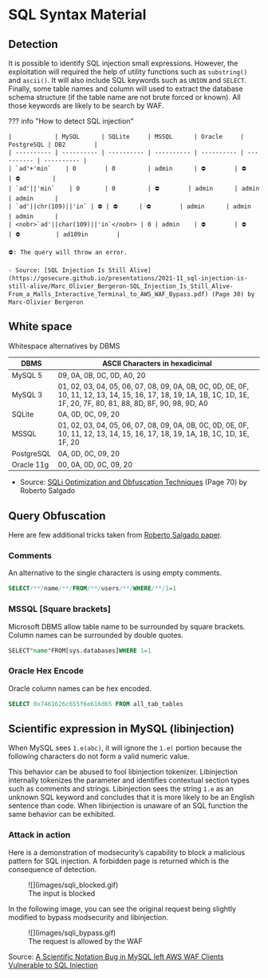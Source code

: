 # SQL Syntax Material


## Detection

It is possible to identify SQL injection small expressions. However, the exploitation will required the help of utility functions such as `substring()` and `ascii()`. It will also include SQL keywords such as `UNION` and `SELECT`. Finally, some table names and column will used to extract the database schema structure (if the table name are not brute forced or known). All those keywords are likely to be search by WAF.


??? info "How to detect SQL injection"

    |            | MySQL      | SQLite     | MSSQL      | Oracle     | PostgreSQL | DB2        |
    | ---------- | ---------- | ---------- | ---------- | ---------- | ---------- | ---------- |
    | `ad'+'min`    | 0        | 0         | admin      | ⛔        | ⛔         | ⛔         |
    | `ad'||'min`    | 0       | 0         | ⛔        | admin      | admin       | admin      |
    | `ad'||chr(109)||'in` | ⛔ | ⛔      | ⛔        | admin      | admin       | admin      |
    | <nobr>`ad'||char(109)||'in`</nobr> | 0 | admin    | ⛔        | ⛔        | ⛔          | ad109in        |

    ⛔: The query will throw an error.

    - Source: [SQL Injection Is Still Alive](https://gosecure.github.io/presentations/2021-11_sql-injection-is-still-alive/Marc_Olivier_Bergeron-SQL_Injection_Is_Still_Alive-From_a_Malls_Interactive_Terminal_to_AWS_WAF_Bypass.pdf) (Page 30) by Marc-Olivier Bergeron

## White space

Whitespace alternatives by DBMS

| DBMS | ASCII Characters in hexadicimal |
| ---- | ------------------------------- |
| MySQL	5 | 09, 0A, 0B, 0C, 0D, A0, 20 |
| MySQL	3	| 01, 02, 03, 04, 05, 06, 07, 08, 09, 0A, 0B, 0C, 0D, 0E, 0F, 10, 11, 12, 13, 14, 15, 16, 17, 18, 19, 1A, 1B, 1C, 1D, 1E, 1F, 20, 7F, 80, 81, 88, 8D, 8F, 90, 98, 9D, A0 |
| SQLite | 0A, 0D, 0C, 09, 20 |
| MSSQL | 01, 02, 03, 04, 05, 06, 07, 08, 09, 0A, 0B, 0C, 0D, 0E, 0F, 10, 11, 12, 13, 14, 15, 16, 17, 18, 19, 1A, 1B, 1C, 1D, 1E, 1F, 20 |
| PostgreSQL | 0A, 0D, 0C, 09, 20 |
| Oracle 11g | 00, 0A, 0D, 0C, 09, 20 |

- Source:  [SQLi Optimization and Obfuscation Techniques](https://paper.bobylive.com/Meeting_Papers/BlackHat/USA-2013/US-13-Salgado-SQLi-Optimization-and-Obfuscation-Techniques-Slides.pdf) (Page 70) by Roberto Salgado

## Query Obfuscation

Here are few additional tricks taken from [Roberto Salgado paper](https://paper.bobylive.com/Meeting_Papers/BlackHat/USA-2013/US-13-Salgado-SQLi-Optimization-and-Obfuscation-Techniques-Slides.pdf).

### Comments

An alternative to the single characters is using empty comments.

```sql
SELECT/**/name/**/FROM/**/users/**/WHERE/**/1=1
```

### MSSQL [Square brackets]

Microsoft DBMS allow table name to be surrounded by square brackets. Column names can be surrounded by double quotes.

```sql
SELECT"name"FROM[sys.databases]WHERE 1=1
```

### Oracle Hex Encode

Oracle column names can be hex encoded.

```sql
SELECT 0x7461626c655f6e616d65 FROM all_tab_tables
```



## Scientific expression in MySQL (libinjection)

When MySQL sees `1.e(abc)`, it will ignore the `1.e(` portion because the following characters do not form a valid numeric value.

This behavior can be abused to fool libinjection tokenizer. Libinjection internally tokenizes the parameter and identifies contextual section types such as comments and strings. Libinjection sees the string `1.e` as an unknown SQL keyword and concludes that it is more likely to be an English sentence than code. When libinjection is unaware of an SQL function the same behavior can be exhibited.

### Attack in action

Here is a demonstration of modsecurity’s capability to block a malicious pattern for SQL injection. A forbidden page is returned which is the consequence of detection.

<figure markdown>
![](images/sqli_blocked.gif)
<figcaption>The input is blocked</figcaption>
</figure>

In the following image, you can see the original request being slightly modified to bypass modsecurity and libinjection.

<figure markdown>
![](images/sqli_bypass.gif)
<figcaption>The request is allowed by the WAF</figcaption>
</figure>


Source: [A Scientific Notation Bug in MySQL left AWS WAF Clients Vulnerable to SQL Injection](https://www.gosecure.net/blog/2021/10/19/a-scientific-notation-bug-in-mysql-left-aws-waf-clients-vulnerable-to-sql-injection/)